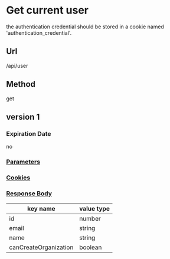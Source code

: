 # Get current user

the authentication credential should be stored in a cookie named 'authentication_credential'.

## Url

/api/user

## Method

get

## version 1

### Expiration Date

no

### [Parameters](./Parameters.html)

### [Cookies](./Cookies.html)

### [Response Body](./Response.html)

key name | value type
--- | ---
id | number
email | string
name | string
canCreateOrganization | boolean